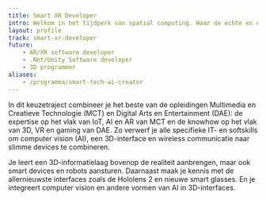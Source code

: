 ```yaml
---
title: Smart XR Developer
intro: Welkom in het tijdperk van spatial computing. Waar de echte en de virtuele wereld versmelten tot een rijkere en betere ervaring voor iedereen. Als eerste profiel in Vlaanderen word je klaargestoomd voor het tijdperk waarin innovatieve Extended Reality (XR) interfaces on-the-job-training, medische interventies en mobiliteit naar een ander niveau zullen brengen.
layout: profile
track: smart-xr-developer
future:
    - AR/XR software developer
    - .Net/Unity Software developer
    - 3D programmer
aliases:
    - /programma/smart-tech-ai-creator
---
```


In dit keuzetraject combineer je het beste van de opleidingen Multimedia en Creatieve Technologie (MCT) en Digital Arts en Entertainment (DAE): de expertise op het vlak van IoT, AI en AR van MCT en de knowhow op het vlak van 3D, VR en gaming van DAE. Zo verwerf je alle specifieke IT- en softskills om computer vision (AI), een 3D-interface en wireless communicatie naar slimme devices te combineren.

Je leert een 3D-informatielaag bovenop de realiteit aanbrengen, maar ook smart devices en robots aansturen. Daarnaast maak je kennis met de allernieuwste interfaces zoals de Hololens 2 en nieuwe smart glasses. En je integreert computer vision en andere vormen van AI in 3D-interfaces.
